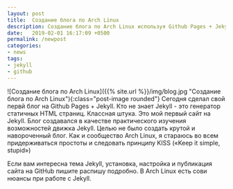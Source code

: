 ```yaml
---
layout: post
title:  Создание блога по Arch Linux
description: Создание блога по Arch Linux используя Github Pages + Jekyll
date:   2019-02-01 16:17:09 +0500
permalink: /newpost
categories: 
- news
tags:
- jekyll
- github
---
```

![Создание блога по Arch Linux]({{% site.url %}}/img/blog.jpg "Создание блога по Arch Linux"){:class="post-image rounded"}
Сегодня сделал свой первй блог на Github Pages + Jekyll.
Кто не знает Jekyll - это генератор статичных HTML страниц. Классная штука. Это мой первый сайт на Jekyll. 
Блог создавался в качестве практического изучения возможностей движка Jekyll. Целью не было создать крутой и навороченный блог. Как и сообщество Arch Linux, я стараюсь во всем придерживаться простоты и следовать принципу KISS («Keep it simple, stupid»)

Если вам интересна тема Jekyll, установка, настройка и публикация сайта на GitHub пишите распишу подробно. В Arch Linux есть сови нюансы при работе с Jekyll.  